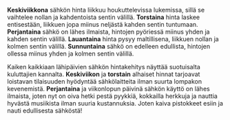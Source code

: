 **Keskiviikkona** sähkön hinta liikkuu houkuttelevissa lukemissa, sillä se vaihtelee nollan ja kahdentoista sentin välillä. **Torstaina** hinta laskee entisestään, liikkuen jopa miinus neljästä kahden sentin tuntumaan. **Perjantaina** sähkö on lähes ilmaista, hintojen pyöriessä miinus yhden ja kahden sentin välillä. **Lauantaina** hinta pysyy maltillisena, liikkuen nollan ja kolmen sentin välillä. **Sunnuntaina** sähkö on edelleen edullista, hintojen ollessa miinus yhden ja kolmen sentin välillä.

Kaiken kaikkiaan lähipäivien sähkön hintakehitys näyttää suotuisalta kuluttajien kannalta. **Keskiviikon** ja **torstain** alhaiset hinnat tarjoavat loistavan tilaisuuden hyödyntää sähkölaitteita ilman suurta lompakon kevenemistä. **Perjantaina** ja viikonlopun päivinä sähkön käyttö on lähes ilmaista, joten nyt on oiva hetki pestä pyykkiä, kokkailla herkkuja ja nauttia hyvästä musiikista ilman suuria kustannuksia. Joten kaiva pistokkeet esiin ja nauti edullisesta sähköstä!